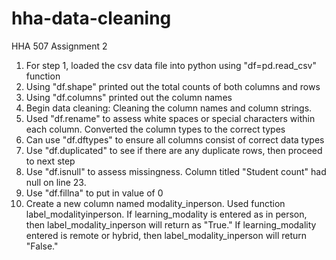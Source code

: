 # hha-data-cleaning
HHA 507 Assignment 2 

1. For step 1, loaded the csv data file into python using "df=pd.read_csv" function 
2. Using "df.shape" printed out the total counts of both columns and rows 
3. Using "df.columns" printed out the column names  
4. Begin data cleaning: Cleaning the column names and column strings. 
5. Used "df.rename" to assess white spaces or special characters within each column. Converted the column types to the correct types 
6. Can use "df.dftypes" to ensure all columns consist of correct data types 
7. Use "df.duplicated" to see if there are any duplicate rows, then proceed to next step 
8. Use "df.isnull" to assess missingness. Column titled "Student count" had null on line 23.
9. Use "df.fillna" to put in value of 0  
10. Create a new column named modality_inperson. Used function label_modalityinperson. If learning_modality is entered as in person, then label_modality_inperson will return as "True." If learning_modality entered is remote or hybrid, then label_modality_inperson will return "False."
